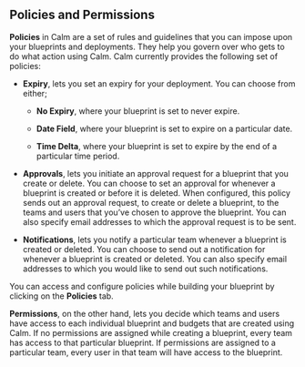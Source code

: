 ## Policies and Permissions

**Policies** in Calm are a set of rules and guidelines that you can impose upon your blueprints and deployments. They help you govern over who gets to do what action using Calm. Calm currently provides the following set of policies:

* **Expiry**, lets you set an expiry for your deployment. You can choose from either;

    * **No Expiry**, where your blueprint is set to never expire. 

    * **Date Field**, where your blueprint is set to expire on a particular date. 

    * **Time Delta**, where your blueprint is set to expire by the end of a particular time period. 

* **Approvals**, lets you initiate an approval request for a blueprint that you create or delete. You can choose to set an approval for whenever a blueprint is created or before it is deleted. When configured, this policy sends out an approval request, to create or delete a blueprint, to the teams and users that you’ve chosen to approve the blueprint. You can also specify email addresses to which the approval request is to be sent. 

* **Notifications**, lets you notify a particular team whenever a blueprint is created or deleted. You can choose to send out a notification for whenever a blueprint is created or deleted. You can also specify email addresses to which you would like to send out such notifications. 

You can access and configure policies while building your blueprint by clicking on the **Policies** tab.  

**Permissions**, on the other hand, lets you decide which teams and users have access to each individual blueprint and budgets that are created using Calm. If no permissions are assigned while creating a blueprint, every team has access to that particular blueprint. If permissions are assigned to a particular team, every user in that team will have access to the blueprint. 